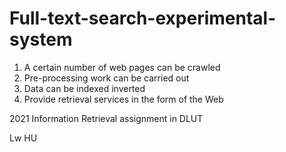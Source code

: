 # Full-text-search-experimental-system

1. A certain number of web pages can be crawled
2. Pre-processing work can be carried out
3. Data can be indexed inverted
4. Provide retrieval services in the form of the Web

2021 Information Retrieval assignment in DLUT

Lw HU
